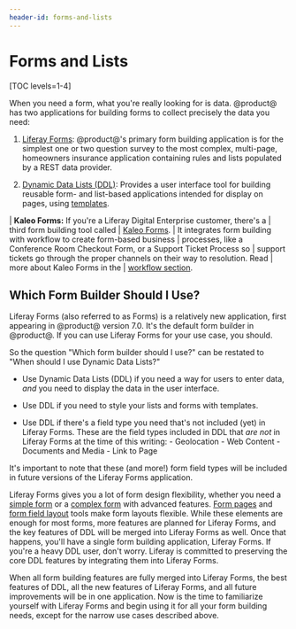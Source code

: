 ```yaml
---
header-id: forms-and-lists
---
```


# Forms and Lists

[TOC levels=1-4]

When you need a form, what you're really looking for is data. @product@ has two
applications for building forms to collect precisely the data you need:

1.  [Liferay
    Forms](/docs/7-0/user/-/knowledge_base/u/collecting-information-from-users):
    @product@'s primary form building application is for the simplest one or two
    question survey to the most complex, multi-page, homeowners insurance
    application containing rules and lists populated by a REST data
    provider.

2.  [Dynamic Data
    Lists (DDL)](/docs/7-0/user/-/knowledge_base/u/creating-simple-applications):
    Provides a user interface tool for building reusable form- and list-based
    applications intended for display on pages, using 
    [templates](/docs/7-0/user/-/knowledge_base/u/using-templates-to-display-forms-and-lists).

| **Kaleo Forms:** If you're a Liferay Digital Enterprise customer, there's a
| third form building tool called
| [Kaleo Forms](https://help.liferay.com/hc/en-us/articles/360018156071-Workflow-Forms).
| It integrates form building with workflow to create form-based business
| processes, like a Conference Room Checkout Form, or a Support Ticket Process so
| support tickets go through the proper channels on their way to resolution. Read
| more about Kaleo Forms in the
| [workflow section](https://help.liferay.com/hc/en-us/articles/360018156071-Workflow-Forms).

## Which Form Builder Should I Use?

Liferay Forms (also referred to as Forms) is a relatively new application, first
appearing in @product@ version 7.0. It's the default form builder in @product@.
If you can use Liferay Forms for your use case, you should.

So the question "Which form builder should I use?" can be restated to "When
should I use Dynamic Data Lists?"

- Use Dynamic Data Lists (DDL) if you need a way for users to enter data, *and*
    you need to display the data in the user interface.

- Use DDL if you need to style your lists and forms with templates.

- Use DDL if there's a field type you need that's not included (yet) in Liferay
    Forms. These are the field types included in DDL that *are not* in Liferay
    Forms at the time of this writing:
        - Geolocation
        - Web Content
        - Documents and Media
        - Link to Page

It's important to note that these (and more!) form field types will be
included in future versions of the Liferay Forms application.

Liferay Forms gives you a lot of form design flexibility, whether you need
a [simple form](/docs/7-0/user/-/knowledge_base/u/creating-advanced-forms)
or a [complex form](/docs/7-0/user/-/knowledge_base/u/creating-advanced-forms) 
with advanced features. 
[Form pages](/docs/7-0/user/-/knowledge_base/u/creating-advanced-forms#creating-form-pages)
and 
[form field layout](/docs/7-0/user/-/knowledge_base/u/creating-advanced-forms#form-layouts)
tools make form layouts flexible. While these elements are enough for most
forms, more features are planned for Liferay Forms, and the key features of DDL
will be merged into Liferay Forms as well. Once that happens, you'll have
a single form building application, Liferay Forms. If you're a heavy DDL user,
don't worry. Liferay is committed to preserving the core DDL features by
integrating them into Liferay Forms. 

When all form building features are fully merged into Liferay Forms, the best
features of DDL, all the new features of Liferay Forms, and all future
improvements will be in one application. Now is the time to familiarize yourself
with Liferay Forms and begin using it for all your form building needs, except
for the narrow use cases described above.
